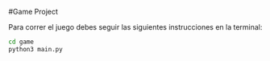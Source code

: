 #Game Project

Para correr el juego debes seguir las siguientes instrucciones en la terminal:

```sh
cd game
python3 main.py 
```